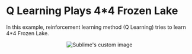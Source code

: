 # Q Learning Plays 4*4 Frozen Lake 

In this example, reinforcement learning method (Q Learning) tries to learn 4*4 Frozen Lake.

<p align="center">
  <img src="https://github.com/hamedmkazemi/QLearning_FrozenLake_1/blob/main/images/FrozenLake.png" alt="Sublime's custom image"/>
</p>

